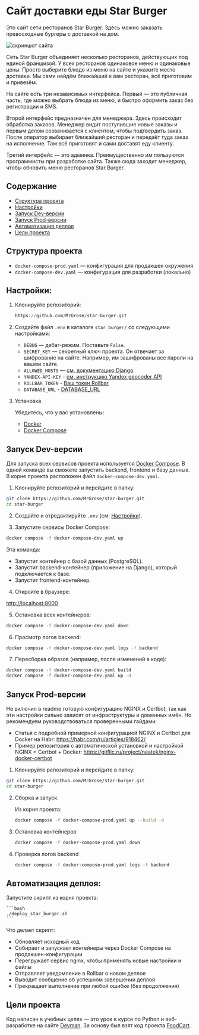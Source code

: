 # Сайт доставки еды Star Burger

Это сайт сети ресторанов Star Burger. Здесь можно заказать превосходные бургеры с доставкой на дом.

![скриншот сайта](https://dvmn.org/filer/canonical/1594651635/686/)


Сеть Star Burger объединяет несколько ресторанов, действующих под единой франшизой. У всех ресторанов одинаковое меню и одинаковые цены. Просто выберите блюдо из меню на сайте и укажите место доставки. Мы сами найдём ближайший к вам ресторан, всё приготовим и привезём.

На сайте есть три независимых интерфейса. Первый — это публичная часть, где можно выбрать блюда из меню, и быстро оформить заказ без регистрации и SMS.

Второй интерфейс предназначен для менеджера. Здесь происходит обработка заказов. Менеджер видит поступившие новые заказы и первым делом созванивается с клиентом, чтобы подтвердить заказ. После оператор выбирает ближайший ресторан и передаёт туда заказ на исполнение. Там всё приготовят и сами доставят еду клиенту.

Третий интерфейс — это админка. Преимущественно им пользуются программисты при разработке сайта. Также сюда заходит менеджер, чтобы обновить меню ресторанов Star Burger.

## Содержание

- [Структура проекта](#структура-проекта)
- [Настройки](#настройки)
- [Запуск Dev-версии](#запуск-dev-версии)
- [Запуск Prod-версии](#запуск-prod-версии)
- [Автоматизация деплоя](#автоматизация-деплоя)
- [Цели проекта](#цели-проекта)

## Структура проекта

- `docker-compose-prod.yaml` — конфигурация для продакшен окружения
- `docker-compose-dev.yaml` — конфигурация для разработки (локально)

## Настройки: 
1. Клонируйте репозиторий:

    ```python
    https://github.com/MrGrose/star-burger.git
    ```

2. Cоздайте файл `.env` в каталоге `star_burger/` со следующими настройками:

    - `DEBUG` — дебаг-режим. Поставьте `False`.
    - `SECRET_KEY` — секретный ключ проекта. Он отвечает за шифрование на сайте. Например, им зашифрованы все пароли на вашем сайте.
    - `ALLOWED_HOSTS` — [см. документацию Django](https://docs.djangoproject.com/en/3.1/ref/settings/#allowed-hosts)
    - `YANDEX-API-KEY` - [см. инструкцию Yandex geocoder API](https://dvmn.org/encyclopedia/api-docs/yandex-geocoder-api/)
    - `ROLLBAR_TOKEN` - [Ваш токен Rollbar](https://app.rollbar.com/a/grachev.ro/p/star-burger/settings/access_tokens)
    - `DATABASE_URL` - [DATABASE_URL](https://github.com/jazzband/dj-database-url)

3. Установка 

    Убедитесь, что у вас установлены:
    - [Docker](https://docs.docker.com/get-docker/)
    - [Docker Compose](https://docs.docker.com/compose/install/)


## Запуск Dev-версии
Для запуска всех сервисов проекта используется [Docker Compose](https://docs.docker.com/compose/install/). В одной команде вы сможете запустить backend, frontend и базу данных.
В корне проекта расположен файл `docker-compose-dev.yaml`.


1. Клонируйте репозиторий и перейдите в папку:
```bash
git clone https://github.com/MrGrose/star-burger.git
cd star-burger
```
2. Создайте и отредактируйте `.env` (см. [Настройки](#Настройки)).

3. Запустите сервисы Docker Compose:
```bash
docker compose -f docker-compose-dev.yaml up
```
Эта команда:
- Запустит контейнер с базой данных (PostgreSQL).
- Запустит backend-контейнер (приложение на Django), который подключается к базе.
- Запустит frontend-контейнер.

4. Откройте в браузере:

[http://localhost:8000](http://localhost:8000)

5. Остановка всех контейнеров:
```bash
docker compose -f docker-compose-dev.yaml down
```
6. Просмотр логов backend:
```bash
docker compose -f docker-compose-dev.yaml logs -f backend
```
7. Пересборка образов (например, после изменений в коде):
```bash
docker compose -f docker-compose-dev.yaml build
docker compose -f docker-compose-dev.yaml up -d
```


## Запуск Prod-версии
Не включил в readme готовую конфигурацию NGINX и Certbot, так как эти настройки сильно зависят от инфраструктуры и доменных имён. Но рекомендуем руководствоваться проверенными гайдами:

- Статья с подробной примерной конфигурацией NGINX и Certbot для Docker на Habr:
    https://habr.com/ru/articles/918462/
- Пример репозитория с автоматической установкой и настройкой NGINX + Certbot + Docker:
    https://gitflic.ru/project/neatek/nginx-docker-certbot




1. Клонируйте репозиторий и перейдите в папку:
```bash
git clone https://github.com/MrGrose/star-burger.git
cd star-burger
```

2. Сборка и запуск.

    Из корня проекта:

    ```bash
    docker compose -f docker-compose-prod.yaml up --build -d
    ```
3. Остановка контейнеров
    ```bash
    docker compose -f docker-compose-prod.yaml down
    ```
4. Проверка логов backend
    ```bash
    docker compose -f docker-compose-prod.yaml logs -f backend
    ```

## Автоматизация деплоя:

Запустите скрипт из корня проекта:

    ```bash
    ./deploy_star_burger.sh
    ```

Что делает скрипт:
- Обновляет исходный код
- Собирает и запускает контейнеры через Docker Compose на продакшен-конфигурации
- Перегружает сервис nginx, чтобы применять новые настройки и файлы
- Отправляет уведомление в Rollbar о новом деплое
- Выводит сообщение об успешном завершении деплоя
- Прекращает выполнение при любой ошибке (без продолжения)



## Цели проекта

Код написан в учебных целях — это урок в курсе по Python и веб-разработке на сайте [Devman](https://dvmn.org). За основу был взят код проекта [FoodCart](https://github.com/Saibharath79/FoodCart).

